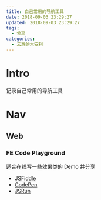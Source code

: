 ```yaml
---
title: 自己常用的导航工具
date: 2018-09-03 23:29:27
updated: 2018-09-03 23:29:27
tags:
  - 分享
categories:
  - 云游的大安利
---
```


# Intro

记录自己常用的导航工具

<!-- more -->

# Nav

## Web

### FE Code Playground

适合在线写一些效果类的 Demo 并分享

- [JSFiddle](https://jsfiddle.net/)
- [CodePen](https://codepen.io/)
- [JSRun](http://jsrun.net)